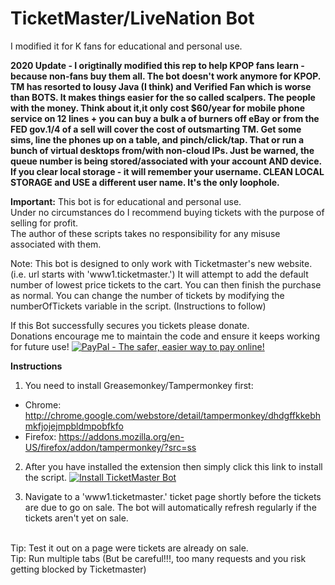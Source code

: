 # TicketMaster/LiveNation Bot
I modified it for K fans for educational and personal use.

**2020 Update - I origtinally modified this rep to help KPOP fans learn - because non-fans buy them all. The bot doesn't work anymore for KPOP. TM has resorted to lousy Java (I think) and Verified Fan which is worse than BOTS. It makes things easier for the so called scalpers. The people with the money. Think about it,it only cost $60/year for mobile phone service on 12 lines + you can buy a bulk a of burners off eBay or from the FED gov.1/4 of a sell will cover the cost of outsmarting TM. Get some sims, line the phones up on a table, and pinch/click/tap. That or run a bunch of virtual desktops from/with non-cloud IPs. Just be warned, the queue number is being stored/associated with your account AND device. If you clear local storage - it will remember your username. CLEAN LOCAL STORAGE and USE a different user name. It's the only loophole.**

**Important:** 
This bot is for educational and personal use.  
Under no circumstances do I recommend buying tickets with the purpose of selling for profit.  
The author of these scripts takes no responsibility for any misuse associated with them.

Note: This bot is designed to only work with Ticketmaster's new website. (i.e. url starts with 'www1.ticketmaster.')
It will attempt to add the default number of lowest price tickets to the cart. You can then finish the purchase as normal.
You can change the number of tickets by modifying the numberOfTickets variable in the script. (Instructions to follow)

If this Bot successfully secures you tickets please donate.  
Donations encourage me to maintain the code and ensure it keeps working for future use!
[![PayPal - The safer, easier way to pay online!](https://www.paypalobjects.com/en_GB/i/btn/btn_donate_SM.gif "PayPal - The safer, easier way to pay online!")](https://www.paypal.me/ticketmasterbot)


**Instructions**

1) You need to install Greasemonkey/Tampermonkey first:
* Chrome: http://chrome.google.com/webstore/detail/tampermonkey/dhdgffkkebhmkfjojejmpbldmpobfkfo
* Firefox: https://addons.mozilla.org/en-US/firefox/addon/tampermonkey/?src=ss  

2) After you have installed the extension then simply click this link to install the script.
[![Install TicketMaster Bot](https://github.com/spikeruk/TicketmasterBot/blob/master/resources/install.png)](https://github.com/spikeruk/TicketmasterBot/raw/master/ticketmasterbot.user.js)


3) Navigate to a 'www1.ticketmaster.' ticket page shortly before the tickets are due to go on sale.
The bot will automatically refresh regularly if the tickets aren't yet on sale.  

<br>
Tip: Test it out on a page were tickets are already on sale. <br>
Tip: Run multiple tabs (But be careful!!!, too many requests and you risk getting blocked by Ticketmaster)

